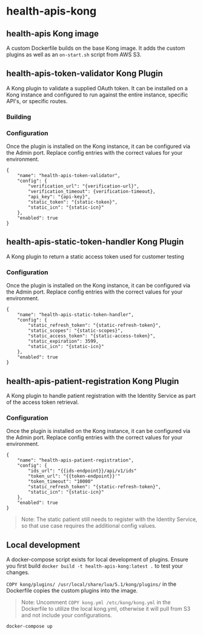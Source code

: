 # health-apis-kong

## health-apis Kong image

A custom Dockerfile builds on the base Kong image.  It adds the custom plugins as well as an `on-start.sh` script from AWS S3.

## health-apis-token-validator Kong Plugin

A Kong plugin to validate a supplied OAuth token.  It can be installed on a Kong instance and configured to run against the entire instance, specific API's, or specific routes.

### Building

### Configuration

Once the plugin is installed on the Kong instance, it can be configured via the Admin port.  Replace config entries with the correct values for your environment.

```
{
    "name": "health-apis-token-validator",
    "config": {
        "verification_url": "{verification-url}",
        "verification_timeout": {verification-timeout},
        "api_key": "{api-key}",
        "static_token": "{static-token}",
        "static_icn": "{static-icn}"
    },
    "enabled": true
}
```



## health-apis-static-token-handler Kong Plugin

A Kong plugin to return a static access token used for customer testing

### Configuration

Once the plugin is installed on the Kong instance, it can be configured via the Admin port.  Replace config entries with the correct values for your environment.

```
{
    "name": "health-apis-static-token-handler",
    "config": {
        "static_refresh_token": "{static-refresh-token}",
        "static_scopes": "{static-scopes}",
        "static_access_token": "{static-access-token}",
        "static_expiration": 3599,
        "static_icn": "{static-icn}"
    },
    "enabled": true
}
```

## health-apis-patient-registration Kong Plugin

A Kong plugin to handle patient registration with the Identity Service as part of the access token retrieval.


### Configuration

Once the plugin is installed on the Kong instance, it can be configured via the Admin port.  Replace config entries with the correct values for your environment.

```
{
    "name": "health-apis-patient-registration",
    "config": {
        "ids_url": "{{ids-endpoint}}/api/v1/ids"
        "token_url": "{{token-endpoint}}'"
        "token_timeout": "10000"
        "static_refresh_token": "{static-refresh-token}",
        "static_icn": "{static-icn}"
    },
    "enabled": true
}
```

> Note:  The static patient still needs to register with the Identity Service, so that use case requires the additional config values.

## Local development

A docker-compose script exists for local development of plugins.  Ensure you first build `docker build -t health-apis-kong:latest .` to test your changes.

`COPY kong/plugins/ /usr/local/share/lua/5.1/kong/plugins/` in the Dockerfile copies the custom plugins into the image.

> Note:  Uncomment `COPY kong.yml /etc/kong/kong.yml` in the Dockerfile to utilize the local kong.yml, otherwise it will pull from S3 and not include your configurations.

`docker-compose up`

